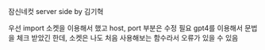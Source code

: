 잠신네컷 server side by 김기혁

우선 import 소켓을 이용해서 했고
host, port 부분은 수정 필요
gpt4를 이용해서 문법을 체크 받았긴 한데,
소켓은 나도 처음 사용해보는 함수라서 오류가 있을 수 있음
